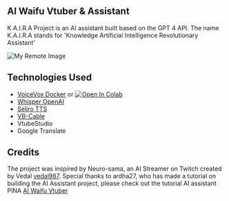 ## AI Waifu Vtuber & Assistant

K.A.I.R.A Project is an AI assistant built based on the GPT 4 API. The name K.A.I.R.A stands for 'Knowledge Artificial Intelligence Revolutionary Assistant' 

![My Remote Image]()

## Technologies Used

 - [VoiceVox Docker](https://hub.docker.com/r/voicevox/voicevox_engine) or [![Open In Colab](https://colab.research.google.com/assets/colab-badge.svg)](https://colab.research.google.com/github/SociallyIneptWeeb/LanguageLeapAI/blob/main/src/run_voicevox_colab.ipynb)
 - [Whisper OpenAI](https://platform.openai.com/organization/api-keys)
 - [Seliro TTS](https://github.com/snakers4/silero-models#text-to-speech)
 - [VB-Cable](https://vb-audio.com/Cable/)
 - VtubeStudio
 - Google Translate


## Credits

The project was inspired by Neuro-sama, an AI Streamer on Twitch created by Vedal [vedal987](https://www.twitch.tv/vedal987). Special thanks to ardha27, who has made a tutorial on building the AI Assistant project, please check out the tutorial AI assistant PINA [AI Waifu Vtuber](https://github.com/ardha27/AI-Waifu-Vtuber)
